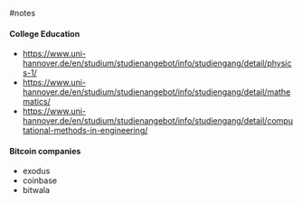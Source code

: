 #notes

#### College Education
- https://www.uni-hannover.de/en/studium/studienangebot/info/studiengang/detail/physics-1/
- https://www.uni-hannover.de/en/studium/studienangebot/info/studiengang/detail/mathematics/
- https://www.uni-hannover.de/en/studium/studienangebot/info/studiengang/detail/computational-methods-in-engineering/

#### Bitcoin companies
- exodus
- coinbase
- bitwala
